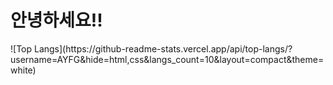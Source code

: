 <h1>안녕하세요!!</h1>
![Top Langs](https://github-readme-stats.vercel.app/api/top-langs/?username=AYFG&hide=html,css&langs_count=10&layout=compact&theme=white)
